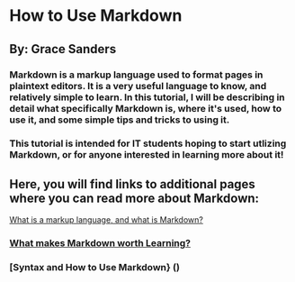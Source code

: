 # How to Use Markdown 
## By: Grace Sanders

### Markdown is a markup language used to format pages in plaintext editors. It is a very useful language to know, and relatively simple to learn. In this tutorial, I will be describing in detail what specifically Markdown is, where it's used, how to use it, and some simple tips and tricks to using it. 
### This tutorial is intended for IT students hoping to start utlizing Markdown, or for anyone interested in learning more about it!
## Here, you will find links to additional pages where you can read more about Markdown:
[What is a markup language, and what is Markdown?](https://github.com/gesnkb/GraceSandersFinal/blob/main/Markdown%20Explained.md)
### [What makes Markdown worth Learning?](https://github.com/gesnkb/GraceSandersFinal/blob/main/Reason%20for%20Markdown.md)
### [Syntax and How to Use Markdown} ()

